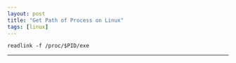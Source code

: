 ```yaml
---
layout: post
title: "Get Path of Process on Linux"
tags: [linux]
---
```


```
readlink -f /proc/$PID/exe
```

---
